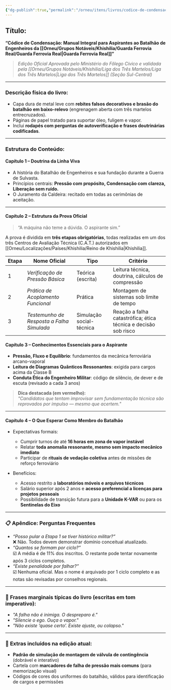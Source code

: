 ```yaml
---
{"dg-publish":true,"permalink":"/orneu/itens/livros/codice-de-condensacao-manual-integral-para-aspirantes-ao-batalhao-de-engenheiros-da-guarda-ferrovia-real/"}
---
```




## **Título:**

**“Códice de Condensação: Manual Integral para Aspirantes ao Batalhão de Engenheiros da [[Orneu/Grupos Notáveis/Khishilia/Guarda Ferrovia Real/Guarda Ferrovia Real\|Guarda Ferrovia Real]]”**

> _Edição Oficial Aprovada pelo Ministério do Fôlego Cívico e validada pela [[Orneu/Grupos Notáveis/Khishilia/Liga dos Três Martelos/Liga dos Três Martelos\|Liga dos Três Martelos]] (Seção Sul-Central)_

---

### **Descrição física do livro:**

- Capa dura de metal leve com **rebites falsos decorativos e brasão do batalhão em baixo-relevo** (engrenagem aberta com três martelos entrecruzados).
- Páginas de papel tratado para suportar óleo, fuligem e vapor.
- Inclui **rodapés com perguntas de autoverificação e frases doutrinárias codificadas**.

---

### **Estrutura do Conteúdo:**

#### **Capítulo 1 – Doutrina da Linha Viva**

- A história do Batalhão de Engenheiros e sua fundação durante a Guerra de Sulvasta.
- Princípios centrais: **Pressão com propósito, Condensação com clareza, Liberação sem ruído.**
- O Juramento da Caldeira: recitado em todas as cerimônias de aceitação.

---

#### **Capítulo 2 – Estrutura da Prova Oficial**

> “A máquina não teme a dúvida. O aspirante sim.”

A prova é dividida em **três etapas obrigatórias**, todas realizadas em um dos três Centros de Avaliação Técnica (C.A.T.) autorizados em [[Orneu/Localizações/Países/Khishilia/Reino de Khishilia\|Khishilia]].

|Etapa|Nome Oficial|Tipo|Critério|
|---|---|---|---|
|1|_Verificação de Pressão Básica_|Teórica (escrita)|Leitura técnica, doutrina, cálculos de compressão|
|2|_Prática de Acoplamento Funcional_|Prática|Montagem de sistemas sob limite de tempo|
|3|_Testemunho de Resposta a Falha Simulada_|Simulação social-técnica|Reação a falha catastrófica; ética técnica e decisão sob risco|
#### **Capítulo 3 – Conhecimentos Essenciais para o Aspirante**

- **Pressão, Fluxo e Equilíbrio**: fundamentos da mecânica ferroviária arcano-vaporal
- **Leitura de Diagramas Quânticos Ressonantes**: exigida para cargos acima da Classe B
- **Conduta Ética do Engenheiro Militar**: código de silêncio, de dever e de escuta (revisado a cada 3 anos)

> **Dica destacada (em vermelho):**  
> _"Candidatos que tentam improvisar sem fundamentação técnica são reprovados por impulso — mesmo que acertem."_

---

#### **Capítulo 4 – O Que Esperar Como Membro do Batalhão**

- Expectativas formais:
    
    - Cumprir turnos de até **16 horas em zona de vapor instável**
    - Relatar **toda anomalia ressonante, mesmo sem impacto mecânico imediato**
    - Participar de **rituais de vedação coletiva** antes de missões de reforço ferroviário
- Benefícios:
    
    - Acesso restrito a **laboratórios móveis e arquivos técnicos**
    - Salário superior após 2 anos e **acesso preferencial a licenças para projetos pessoais**
    - Possibilidade de transição futura para a **Unidade K-VAR** ou para os **Sentinelas do Eixo**

---

### 📋 **Apêndice: Perguntas Frequentes**

- _“Posso pular a Etapa 1 se tiver histórico militar?”_  
    ❌ Não. Todos devem demonstrar domínio conceitual atualizado.
- _“Quantos se formam por ciclo?”_  
    ☑️ A média é de 11% dos inscritos. O restante pode tentar novamente após 3 ciclos completos.
- _“Existe penalidade por falhar?”_  
    ☑️ Nenhuma oficial. Mas o nome é arquivado por 1 ciclo completo e as notas são revisadas por conselhos regionais.

---

### 💬 **Frases marginais típicas do livro (escritas em tom imperativo):**

- _"A falha não é inimiga. O despreparo é."_
- _"Silencie o ego. Ouça o vapor."_
- _"Não existe ‘quase certo’. Existe ajuste, ou colapso."_

---

### 🎁 **Extras incluídos na edição atual:**

- **Padrão de simulação de montagem de válvula de contingência** (dobrável e interativo)
- Cartela com **marcadores de falha de pressão mais comuns** (para memorização visual)
- Códigos de cores dos uniformes do batalhão, válidos para identificação de cargos e permissões